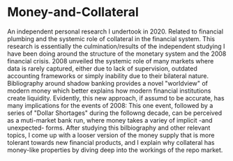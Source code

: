 # Money-and-Collateral
An independent personal research I undertook in 2020. Related to financial plumbing and the systemic role of collateral in the financial system.
This research is essentially the culmination/results of the independent studying I have been doing around the structure of the monetary system and the 2008 financial crisis. 2008 unveiled the systemic role of many markets where data is rarely captured, either due to lack of supervision, outdated accounting frameworks or simply inability due to their bilateral nature. Bibliography around shadow banking provides a novel "worldview" of modern money which better explains how modern financial institutions create liquidity. Evidently, this new approach, if assumd to be accurate, has many implications for the events of 2008: This one event, followed by a series of "Dollar Shortages" during the followng decade, can be perceived as a muti-market bank run, where money takes a variey of implicit -and unexpected- forms.
After studying this bilbiography and other relevant topics, I come up with a looser version of the money supply that is more tolerant towards new financial products, and I explain why collateral has money-like properties by diving deep into the workings of the repo market.

